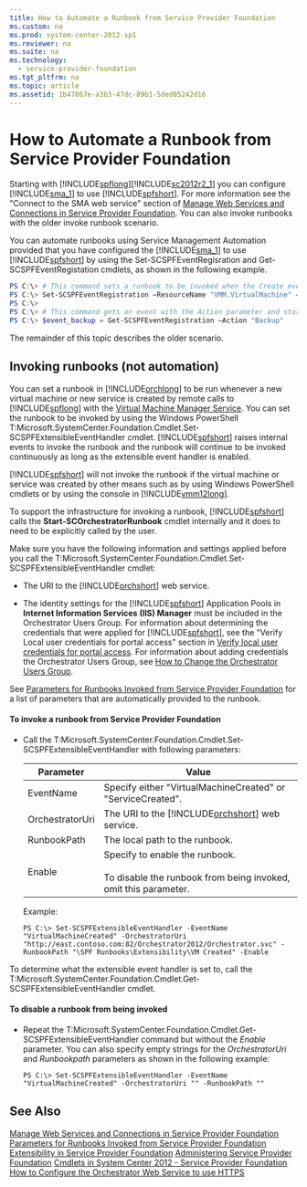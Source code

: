 ```yaml
---
title: How to Automate a Runbook from Service Provider Foundation
ms.custom: na
ms.prod: system-center-2012-sp1
ms.reviewer: na
ms.suite: na
ms.technology: 
  - service-provider-foundation
ms.tgt_pltfrm: na
ms.topic: article
ms.assetid: 1b47867e-a3b3-47dc-89b1-5ded85242d16
---
```

# How to Automate a Runbook from Service Provider Foundation
Starting with [!INCLUDE[spflong](./Token/spflong_md.md)][!INCLUDE[sc2012r2_1](./Token/sc2012r2_1_md.md)] you can configure [!INCLUDE[sma_1](./Token/sma_1_md.md)] to use [!INCLUDE[spfshort](./Token/spfshort_md.md)]. For more information see the "Connect to the SMA web service" section of [Manage Web Services and Connections in Service Provider Foundation](./Manage-Web-Services-and-Connections-in-Service-Provider-Foundation.md). You can also invoke runbooks with the older invoke runbook scenario.

You can automate runbooks using Service Management Automation provided that you have configured the [!INCLUDE[sma_1](./Token/sma_1_md.md)] to use [!INCLUDE[spfshort](./Token/spfshort_md.md)] by using the Set\-SCSPFEventRegisration and Get\-SCSPFEventRegistation cmdlets, as shown in the following example.

```powershell
PS C:\> # This command sets a runbook to be invoked when the Create event for a new virtual machine is raised.
PS C:\> Set-SCSPFEventRegistration –ResourceName "VMM.VirtualMachine" – ActionName "Create" –RunbookName "Invoke-SampleCmdlet"
PS C:\> 
PS C:\> # This command gets an event with the Action parameter and stores it in the $event_backup variable.
PS C:\> $event_backup = Get-SCSPFEventRegistration –Action "Backup"

```

The remainder of this topic describes the older scenario.

## Invoking runbooks \(not automation\)
You can set a runbook in [!INCLUDE[orchlong](./Token/orchlong_md.md)] to be run whenever a new virtual machine or new service is created by remote calls to [!INCLUDE[spflong](./Token/spflong_md.md)] with the [Virtual Machine Manager Service](http://go.microsoft.com/fwlink/?LinkId=298612). You can set the runbook to be invoked by using the Windows PowerShell T:Microsoft.SystemCenter.Foundation.Cmdlet.Set\-SCSPFExtensibleEventHandler  cmdlet. [!INCLUDE[spfshort](./Token/spfshort_md.md)] raises internal events to invoke the runbook and the runbook will continue to be invoked continuously as long as the extensible event handler is enabled.

[!INCLUDE[spfshort](./Token/spfshort_md.md)] will not invoke the runbook if the virtual machine or service was created by other means such as by using Windows PowerShell cmdlets or by using the console in [!INCLUDE[vmm12long](./Token/vmm12long_md.md)].

To support the infrastructure for invoking a runbook, [!INCLUDE[spfshort](./Token/spfshort_md.md)] calls the **Start\-SCOrchestratorRunbook** cmdlet internally and it does to need to be explicitly called by the user.

Make sure you have the following information and settings applied before you call the T:Microsoft.SystemCenter.Foundation.Cmdlet.Set\-SCSPFExtensibleEventHandler cmdlet:

-   The URI to the [!INCLUDE[orchshort](./Token/orchshort_md.md)] web service.

-   The identity settings for the [!INCLUDE[spfshort](./Token/spfshort_md.md)] Application Pools in **Internet Information Services \(IIS\) Manager** must be included in the Orchestrator Users Group. For information about determining the credentials that were applied for [!INCLUDE[spfshort](./Token/spfshort_md.md)], see the "Verify Local user credentials for portal access" section in [Verify local user credentials for portal access](./Configuring-Portals-for-Service-Provider-Foundation.md#LocalCreds). For information about adding credentials the Orchestrator Users Group, see [How to Change the Orchestrator Users Group](./How-to-Change-the-Orchestrator-Users-Group.md).

See [Parameters for Runbooks Invoked from Service Provider Foundation](./Parameters-for-Runbooks-Invoked-from-Service-Provider-Foundation.md) for a list of parameters that are automatically provided to the runbook.

#### To invoke a runbook from Service Provider Foundation

-   Call the T:Microsoft.SystemCenter.Foundation.Cmdlet.Set\-SCSPFExtensibleEventHandler with following parameters:

    |Parameter|Value|
    |-------------|---------|
    |EventName|Specify either "VirtualMachineCreated" or "ServiceCreated".|
    |OrchestratorUri|The URI to the [!INCLUDE[orchshort](./Token/orchshort_md.md)] web service.|
    |RunbookPath|The local path to the runbook.|
    |Enable|Specify to enable the runbook.<br /><br />To disable the runbook from being invoked, omit this parameter.|

    Example:

    ```
    PS C:\> Set-SCSPFExtensibleEventHandler -EventName "VirtualMachineCreated" -OrchestratorUri "http://east.contoso.com:82/Orchestrator2012/Orchestrator.svc" -RunbookPath "\SPF Runbooks\Extensibility\VM Created" -Enable
    ```

To determine what the extensible event handler is set to, call the T:Microsoft.SystemCenter.Foundation.Cmdlet.Get\-SCSPFExtensibleEventHandler cmdlet.

#### To disable a runbook from being invoked

-   Repeat the T:Microsoft.SystemCenter.Foundation.Cmdlet.Get\-SCSPFExtensibleEventHandler command but without the *Enable* parameter. You can also specify empty strings for the *OrchestratorUri* and *Runbookpath* parameters as shown in the following example:

    ```
    PS C:\> Set-SCSPFExtensibleEventHandler -EventName "VirtualMachineCreated" -OrchestratorUri "" -RunbookPath ""
    ```

## See Also
[Manage Web Services and Connections in Service Provider Foundation](./Manage-Web-Services-and-Connections-in-Service-Provider-Foundation.md)
[Parameters for Runbooks Invoked from Service Provider Foundation](./Parameters-for-Runbooks-Invoked-from-Service-Provider-Foundation.md)
[Extensibility in Service Provider Foundation](./Extensibility-in-Service-Provider-Foundation.md)
[Administering Service Provider Foundation](./Administering-Service-Provider-Foundation.md)
[Cmdlets in System Center 2012 \- Service Provider Foundation](http://go.microsoft.com/fwlink/p/?LinkId=263677)
[How to Configure the Orchestrator Web Service to use HTTPS](assetId:///9f3f07f4-db1a-48e6-80c6-6085e7fed092)


